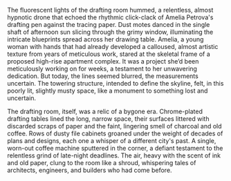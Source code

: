 The fluorescent lights of the drafting room hummed, a relentless, almost hypnotic drone that echoed the rhythmic click-clack of Amelia Petrova's drafting pen against the tracing paper.  Dust motes danced in the single shaft of afternoon sun slicing through the grimy window, illuminating the intricate blueprints spread across her drawing table.  Amelia, a young woman with hands that had already developed a calloused, almost artistic texture from years of meticulous work, stared at the skeletal frame of a proposed high-rise apartment complex.  It was a project she’d been meticulously working on for weeks, a testament to her unwavering dedication.  But today, the lines seemed blurred, the measurements uncertain.  The towering structure, intended to define the skyline, felt, in this poorly lit, slightly musty space, like a monument to something lost and uncertain.

The drafting room, itself, was a relic of a bygone era.  Chrome-plated drafting tables lined the long, narrow space, their surfaces littered with discarded scraps of paper and the faint, lingering smell of charcoal and old coffee.  Rows of dusty file cabinets groaned under the weight of decades of plans and designs, each one a whisper of a different city's past.  A single, worn-out coffee machine sputtered in the corner, a defiant testament to the relentless grind of late-night deadlines.  The air, heavy with the scent of ink and old paper, clung to the room like a shroud, whispering tales of architects, engineers, and builders who had come before.
